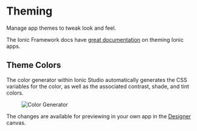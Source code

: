 # Theming

Manage app themes to tweak look and feel.

The Ionic Framework docs have [great documentation](../theming/basics.md) on theming Ionic apps.

## Theme Colors

The color generator within Ionic Studio automatically generates the CSS variables for the color, as well as the associated contrast, shade, and tint colors.

<figure>
  <img alt="Color Generator" src={require('./_assets/img/ss-theme.png').default} />
</figure>

The changes are available for previewing in your own app in the [Designer](designer.md) canvas.